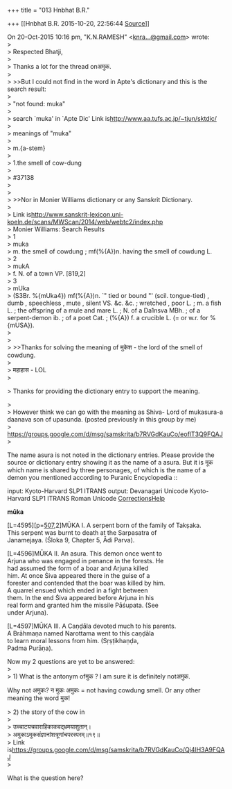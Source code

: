 +++
title = "013 Hnbhat B.R."

+++
[[Hnbhat B.R.	2015-10-20, 22:56:44 [Source](https://groups.google.com/g/samskrita/c/b7RVGdKauCo)]]



  
On 20-Oct-2015 10:16 pm, "K.N.RAMESH" \<[knra...@gmail.com]()\> wrote:  
\>  
\> Respected Bhatji,  
\>  
\> Thanks a lot for the thread onअमुक.  
\>  
\> \>\>But I could not find in the word in Apte's dictionary and this is the search result:  
\>   
\> "not found: muka"  
\>  
\> search \`muka' in \`Apte Dic' Link is<http://www.aa.tufs.ac.jp/~tjun/sktdic/>  
\>  
\> meanings of "muka"  
\>  
\> m.{a-stem}  
\>  
\> 1.the smell of cow-dung  
\>  
\> #37138  
\>  
\>  
\> \>\>Nor in Monier Williams dictionary or any Sanskrit Dictionary.  
\>  
\> Link is<http://www.sanskrit-lexicon.uni-koeln.de/scans/MWScan/2014/web/webtc2/index.php>  
\> Monier Williams: Search Results  
\> 1  
\> muka  
\> m. the smell of cowdung ; mf(%{A})n. having the smell of cowdung L.  
\> 2  
\> mukA  
\> f. N. of a town VP. \[819,2\]  
\> 3  
\> mUka  
\> (S3Br. %{mUka4}) mf(%{A})n. \`" tied or bound "' (scil. tongue-tied) , dumb , speechless , mute , silent VS. &c. &c. ; wretched , poor L. ; m. a fish L. ; the offspring of a mule and mare L. ; N. of a Da1nsva MBh. ; of a serpent-demon ib. ; of a poet Cat. ; (%{A}) f. a crucible L. (= or w.r. for %{mUSA}).  
\>  
\>  
\> \>\>Thanks for solving the meaning of मुकेश - the lord of the smell of cowdung.  
\>  
\> महाहास - LOL  
\>  

\> Thanks for providing the dictionary entry to support the meaning.

  
\>  
\> However think we can go with the meaning as Shiva- Lord of mukasura-a daanava son of upasunda. (posted previously in this group by me)  
\> <https://groups.google.com/d/msg/samskrita/b7RVGdKauCo/eoflT3Q9FQAJ>  
\>

The name asura is not noted in the dictionary entries. Please provide the source or dictionary entry showing it as the name of a asura. But it is मूक which name is shared by three personages, of which is the name of a demon you mentioned according to Puranic Encyclopedia ::

input: Kyoto-Harvard SLP1 ITRANS  output: Devanagari Unicode Kyoto-Harvard SLP1 ITRANS Roman Unicode 
[Corrections](http://www.sanskrit-lexicon.uni-koeln.de/php/correction_form.php?dict=PE)[Help](http://www.sanskrit-lexicon.uni-koeln.de/scans/PEScan/2014/web/webtc/help.html)

**mūka**

\[L=4595\]\[p=[507](http://www.sanskrit-lexicon.uni-koeln.de/scans/PEScan/2014/web/webtc/servepdf.php?page=507),2\]MŪKA I. A serpent born of the family of Takṣaka.  
This serpent was burnt to death at the Sarpasatra of  
Janamejaya. (Śloka 9, Chapter 5, Ādi Parva).

\[L=4596\]MŪKA II. An asura. This demon once went to  
Arjuna who was engaged in penance in the forests. He  
had assumed the form of a boar and Arjuna killed  
him. At once Śiva appeared there in the guise of a  
forester and contended that the boar was killed by him.  
A quarrel ensued which ended in a fight between  
them. In the end Śiva appeared before Arjuna in his  
real form and granted him the missile Pāśupata. (See  
under Arjuna).

\[L=4597\]MŪKA III. A Caṇḍāla devoted much to his parents.  
A Brāhmaṇa named Narottama went to this caṇḍāla  
to learn moral lessons from him. (Sṛṣṭikhaṇḍa,  
Padma Purāṇa).  
  
  
  

Now my 2 questions are yet to be answered:  
\>  
\> 1) What is the antonym ofमुक ? I am sure it is definitely notअमुक.

Why not अमुकः? न मुकः अमुकः = not having cowdung smell. Or any other meaning the word मुक!

\> 2) the story of the cow in  
\>  
\> उच्चाटयचवाराहिकाकवद्भ्रमयाशुतान्।  
\> अमुकाऽमुकसंज्ञानांशत्रूणांचपरस्परम्॥१९॥  
\> Link is<https://groups.google.com/d/msg/samskrita/b7RVGdKauCo/Qj4lH3A9FQAJ>  
\>  

What is the question here?

